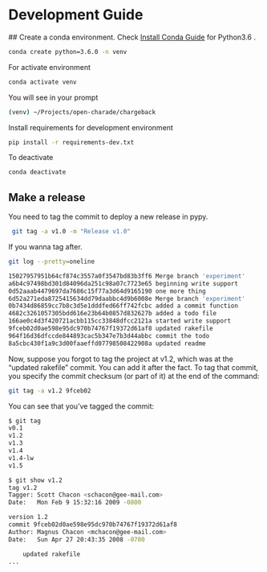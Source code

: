 # Development Guide


## Create a conda environment.
Check  [Install Conda Guide](https://conda.io/docs/user-guide/install)  for Python3.6 .


````bash
conda create python=3.6.0 -n venv
````

For activate environment

````bash
conda activate venv
````

You will see in your prompt

````bash
(venv) ~/Projects/open-charade/chargeback
````

Install requirements for development environment
````bash
pip install -r requirements-dev.txt
````
To deactivate

````bash
conda deactivate
````

## Make a release

You need to tag the commit to deploy a new release in pypy.

````bash
 git tag -a v1.0 -m "Release v1.0"
````
If you wanna tag after.

```bash
git log --pretty=oneline

15027957951b64cf874c3557a0f3547bd83b3ff6 Merge branch 'experiment'
a6b4c97498bd301d84096da251c98a07c7723e65 beginning write support
0d52aaab4479697da7686c15f77a3d64d9165190 one more thing
6d52a271eda8725415634dd79daabbc4d9b6008e Merge branch 'experiment'
0b7434d86859cc7b8c3d5e1dddfed66ff742fcbc added a commit function
4682c3261057305bdd616e23b64b0857d832627b added a todo file
166ae0c4d3f420721acbb115cc33848dfcc2121a started write support
9fceb02d0ae598e95dc970b74767f19372d61af8 updated rakefile
964f16d36dfccde844893cac5b347e7b3d44abbc commit the todo
8a5cbc430f1a9c3d00faaeffd07798508422908a updated readme
```

Now, suppose you forgot to tag the project at v1.2, which was at the “updated rakefile” commit. You can add it after the fact. To tag that commit, you specify the commit checksum (or part of it) at the end of the command:

````bash
git tag -a v1.2 9fceb02
````

You can see that you’ve tagged the commit:

`````bash
$ git tag
v0.1
v1.2
v1.3
v1.4
v1.4-lw
v1.5

$ git show v1.2
tag v1.2
Tagger: Scott Chacon <schacon@gee-mail.com>
Date:   Mon Feb 9 15:32:16 2009 -0800

version 1.2
commit 9fceb02d0ae598e95dc970b74767f19372d61af8
Author: Magnus Chacon <mchacon@gee-mail.com>
Date:   Sun Apr 27 20:43:35 2008 -0700

    updated rakefile
...
`````